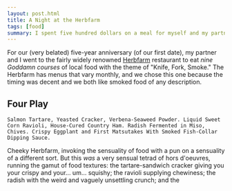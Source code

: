 ```yaml
---
layout: post.html
title: A Night at the Herbfarm
tags: [food]
summary: I spent five hundred dollars on a meal for myself and my partner so I might as well try to immortalize it on my blog.
---
```


For our (very belated) five-year anniversary (of our first date), my partner and I went to the fairly widely renowned [Herbfarm](http://www.theherbfarm.com/) restaurant to eat _nine Goddamn courses_ of local food with the theme of "Knife, Fork, Smoke." The Herbfarm has menus that vary monthly, and we chose this one because the timing was decent and we both like smoked food of any description.

## Four Play

    Salmon Tartare, Yeasted Cracker, Verbena-Seaweed Powder. Liquid Sweet Corn Ravioli, House-Cured Country Ham. Radish Fermented in Miso, Chives. Crispy Eggplant and First Matsutakes With Smoked Fish-Collar Dipping Sauce.

Cheeky Herbfarm, invoking the sensuality of food with a pun on a sensuality of a different sort. But this _was_ a very sensual tetrad of hors d'oeuvres, running the gamut of food textures: the tartare-sandwich cracker giving you your crispy and your... um... squishy; the ravioli supplying chewiness; the radish with the weird and vaguely unsettling crunch; and the 